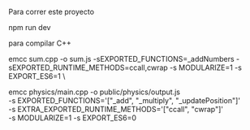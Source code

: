 Para correr este proyecto

npm run dev

para compilar C++

emcc sum.cpp -o sum.js -sEXPORTED_FUNCTIONS=_addNumbers -sEXPORTED_RUNTIME_METHODS=ccall,cwrap -s MODULARIZE=1 -s EXPORT_ES6=1
\

emcc physics/main.cpp -o public/physics/output.js \
    -s EXPORTED_FUNCTIONS='["_add", "_multiply", "_updatePosition"]' \
    -s EXTRA_EXPORTED_RUNTIME_METHODS='["ccall", "cwrap"]' \
    -s MODULARIZE=1 -s EXPORT_ES6=0
